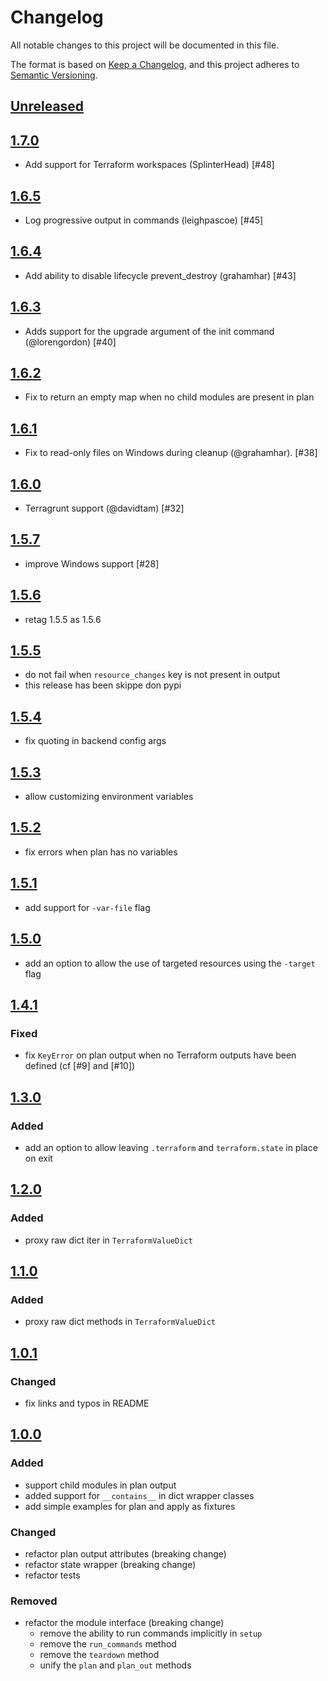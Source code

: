 # Changelog

All notable changes to this project will be documented in this file.

The format is based on [Keep a Changelog](https://keepachangelog.com/en/1.0.0/),
and this project adheres to [Semantic Versioning](https://semver.org/spec/v2.0.0.html).

## [Unreleased]

## [1.7.0]

- Add support for Terraform workspaces (SplinterHead) [#48]

## [1.6.5]

- Log progressive output in commands (leighpascoe) [#45]

## [1.6.4]

- Add ability to disable lifecycle prevent_destroy (grahamhar) [#43]

## [1.6.3]

- Adds support for the upgrade argument of the init command (@lorengordon) [#40]

## [1.6.2]

- Fix to return an empty map when no child modules are present in plan

## [1.6.1]

- Fix to read-only files on Windows during cleanup (@grahamhar). [#38]

## [1.6.0]

- Terragrunt support (@davidtam) [#32]

## [1.5.7]

- improve Windows support [#28]

## [1.5.6]

- retag 1.5.5 as 1.5.6

## [1.5.5]

- do not fail when `resource_changes` key is not present in output
- this release has been skippe don pypi

## [1.5.4]

- fix quoting in backend config args

## [1.5.3]

- allow customizing environment variables

## [1.5.2]

- fix errors when plan has no variables

## [1.5.1]

- add support for `-var-file` flag

## [1.5.0]

- add an option to allow the use of targeted resources using the `-target` flag

## [1.4.1]

### Fixed

- fix `KeyError` on plan output when no Terraform outputs have been defined (cf [#9] and [#10])

## [1.3.0]

### Added

- add an option to allow leaving `.terraform` and `terraform.state` in place on exit

## [1.2.0]

### Added

- proxy raw dict iter in `TerraformValueDict`

## [1.1.0]

### Added

- proxy raw dict methods in `TerraformValueDict`

## [1.0.1]

### Changed

- fix links and typos in README

## [1.0.0]

### Added

- support child modules in plan output
- added support for `__contains__` in dict wrapper classes
- add simple examples for plan and apply as fixtures

### Changed

- refactor plan output attributes (breaking change)
- refactor state wrapper (breaking change)
- refactor tests

### Removed

- refactor the module interface (breaking change)
  - remove the ability to run commands implicitly in `setup`
  - remove the `run_commands` method
  - remove the `teardown` method
  - unify the `plan` and `plan_out` methods

[Unreleased]: https://github.com/GoogleCloudPlatform/terraform-python-testing-helper/compare/v1.7.0...HEAD
[1.7.0]: https://github.com/GoogleCloudPlatform/terraform-python-testing-helper/compare/v1.6.5...v1.7.0
[1.6.5]: https://github.com/GoogleCloudPlatform/terraform-python-testing-helper/compare/v1.6.4...v1.6.5
[1.6.4]: https://github.com/GoogleCloudPlatform/terraform-python-testing-helper/compare/v1.6.3...v1.6.4
[1.6.3]: https://github.com/GoogleCloudPlatform/terraform-python-testing-helper/compare/v1.6.1...v1.6.3
[1.6.2]: https://github.com/GoogleCloudPlatform/terraform-python-testing-helper/compare/v1.6.1...v1.6.2
[1.6.1]: https://github.com/GoogleCloudPlatform/terraform-python-testing-helper/compare/v1.6.0...v1.6.1
[1.6.0]: https://github.com/GoogleCloudPlatform/terraform-python-testing-helper/compare/v1.5.7...v1.6.0
[1.5.7]: https://github.com/GoogleCloudPlatform/terraform-python-testing-helper/compare/v1.5.6...v1.5.7
[1.5.6]: https://github.com/GoogleCloudPlatform/terraform-python-testing-helper/compare/v1.5.5...v1.5.6
[1.5.5]: https://github.com/GoogleCloudPlatform/terraform-python-testing-helper/compare/v1.5.4...v1.5.5
[1.5.4]: https://github.com/GoogleCloudPlatform/terraform-python-testing-helper/compare/v1.5.3...v1.5.4
[1.5.3]: https://github.com/GoogleCloudPlatform/terraform-python-testing-helper/compare/v1.5.2...v1.5.3
[1.5.2]: https://github.com/GoogleCloudPlatform/terraform-python-testing-helper/compare/v1.5.1...v1.5.2
[1.5.1]: https://github.com/GoogleCloudPlatform/terraform-python-testing-helper/compare/v1.5.0...v1.5.1
[1.5.0]: https://github.com/GoogleCloudPlatform/terraform-python-testing-helper/compare/v1.4.1...v1.5.0
[1.4.1]: https://github.com/GoogleCloudPlatform/terraform-python-testing-helper/compare/v1.3.0...v1.4.1
[1.3.0]: https://github.com/GoogleCloudPlatform/terraform-python-testing-helper/compare/v1.2.0...v1.3.0
[1.2.0]: https://github.com/GoogleCloudPlatform/terraform-python-testing-helper/compare/v1.1.0...v1.2.0
[1.1.0]: https://github.com/GoogleCloudPlatform/terraform-python-testing-helper/compare/v1.0.1...v1.1.0
[1.0.1]: https://github.com/GoogleCloudPlatform/terraform-python-testing-helper/compare/v1.0.0...v1.0.1
[1.0.0]: https://github.com/GoogleCloudPlatform/terraform-python-testing-helper/compare/v0.6.2...v1.0.0
